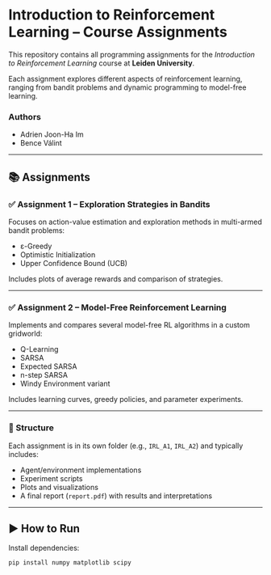 # Introduction to Reinforcement Learning – Course Assignments

This repository contains all programming assignments for the *Introduction to Reinforcement Learning* course at **Leiden University**.

Each assignment explores different aspects of reinforcement learning, ranging from bandit problems and dynamic programming to model-free learning.

### Authors

- Adrien Joon-Ha Im
- Bence Válint
---

## 📚 Assignments

### ✅ **Assignment 1 – Exploration Strategies in Bandits**
Focuses on action-value estimation and exploration methods in multi-armed bandit problems:
- ε-Greedy
- Optimistic Initialization
- Upper Confidence Bound (UCB)

Includes plots of average rewards and comparison of strategies.

---

### ✅ **Assignment 2 – Model-Free Reinforcement Learning**
Implements and compares several model-free RL algorithms in a custom gridworld:
- Q-Learning
- SARSA
- Expected SARSA
- n-step SARSA
- Windy Environment variant

Includes learning curves, greedy policies, and parameter experiments.

---

### 📁 Structure

Each assignment is in its own folder (e.g., `IRL_A1`, `IRL_A2`) and typically includes:
- Agent/environment implementations
- Experiment scripts
- Plots and visualizations
- A final report (`report.pdf`) with results and interpretations

---

## ▶️ How to Run

Install dependencies:
```bash
pip install numpy matplotlib scipy
